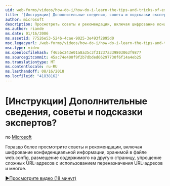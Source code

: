```yaml
---
uid: web-forms/videos/how-do-i/how-do-i-learn-the-tips-and-tricks-of-experts
title: '[Инструкции] Дополнительные сведения, советы и подсказки экспертов? | Документы Майкрософт'
author: microsoft
description: Просмотреть советы и рекомендации, включая шифрование конфиденциальной информации, хранимой в файле web.config, размещение содержимого на другую страницу, упрощение сложных URL-адресов...
ms.author: riande
ms.date: 01/16/2006
ms.assetid: 77526e53-524b-4cae-9025-3e493f2895d0
msc.legacyurl: /web-forms/videos/how-do-i/how-do-i-learn-the-tips-and-tricks-of-experts
msc.type: video
ms.openlocfilehash: f465bc243e01a8a35c3f31237a339803063f9877
ms.sourcegitcommit: 45ac74e400f9f2b7dbded66297730f6f14a4eb25
ms.translationtype: MT
ms.contentlocale: ru-RU
ms.lasthandoff: 08/16/2018
ms.locfileid: "41838162"
---
```

<a name="how-do-i-learn-the-tips-and-tricks-of-experts"></a>[Инструкции] Дополнительные сведения, советы и подсказки экспертов?
====================
по [Microsoft](https://github.com/microsoft)

Гораздо более просмотрите советы и рекомендации, включая шифрование конфиденциальной информации, хранимой в файле web.config, размещение содержимого на другую страницу, упрощение сложных URL-адресов с использованием переназначения URL-адресов и многое.

[&#9654;Просмотрите видео (18 минут)](https://channel9.msdn.com/Blogs/ASP-NET-Site-Videos/how-do-i-learn-the-tips-and-tricks-of-experts)

